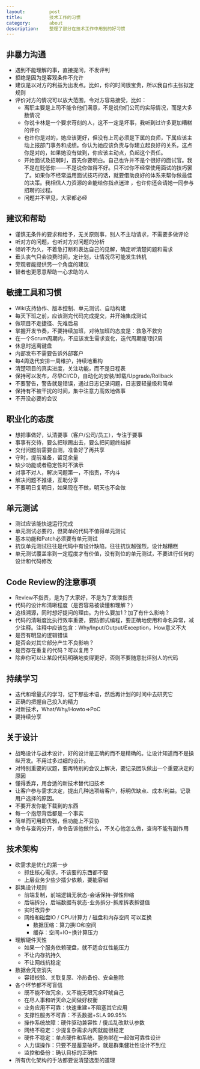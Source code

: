 ```yaml
---
layout:         post
title:          技术工作的习惯
category:       about
description:    整理了部分在技术工作中用到的好习惯
---
```


## 非暴力沟通
- 遇到不能理解的事，直接提问，不发评判
- 拒绝是因为是客观条件不允许
- 建议是以对方的利益为出发点。比如，你的时间很宝贵，所以我自作主张拟定规则
- 评价对方的情况可以放大范围，令对方容易接受，比如：
	- 离职主要是上司不能令他们满意，不是说你们公司的实际情况，而是大多数情况
	- 你说卡林是一个要求苛刻的人，这不一定是坏事，我听到过许多更加糟糕的评价
	- 也许你是对的，她应该更好，但没有上司必须是下属的良师，下属应该主动上报部门事务和成绩。你认为她应该负责与你建立起良好的关系，这点你是对的，如果她没有做到，你应该主动点，负起这个责任。
	- 开始面试及招聘时，首先你要明白。自己也许并不是个很好的面试官。我不是在贬低你——不是说你做得不好。只不过你不经常使用面试的技巧罢了。如果你不经常运用面试技巧的话，就要借助良好的体系来帮你做最佳的决策。我相信人力资源的金能给你指点迷津 ，也许你还会请她一同参与招聘的过程。
	- 问题并不罕见，大家都必经

## 建议和帮助
- 谨慎无条件的要求和给予，无关原则事，别人不主动请求，不需要多做评论
- 听对方的问题，也听对方对问题的分析
- 倾听不为久，不着急打断和表达自己的见解，确定听清楚问题和需求
- 垂头丧气只会浪费时间，定计划，让情况尽可能发生转机
- 旁观者能提供另一个角度的建议
- 智者也更愿意帮助一心求助的人

## 敏捷工具和习惯
- Wiki支持协作、版本控制、单元测试、自动构建
- 每天下班之前，应该测完代码完成提交，并开始集成测试
- 做项目不走捷径、先难后易
- 掌握开发节奏，不要持续加班，对待加班的态度是：救急不救穷
- 在一个Scrum周期内，不应该发生需求变化，迭代周期是1到2周
- 休息时远离键盘
- 内部发布不需要告诉外部客户
- 每4周迭代安排一周维护，持续地重构
- 清楚项目的真实进度，关注功能，而不是日程表
- 保持可以发布，尽早CI/CD，自动化的安装/卸载/Upgrade/Rollback
- 不要警告，警告就是错误，通过日志记录问题，日志要轻量级和简单
- 保持有不被干扰的时间，集中注意力高效地做事
- 不开没必要的会议

## 职业化的态度
- 想把事做好，认清要事（客户/公司/员工），专注于要事
- 事事有交待，要么把球踢出去，要么把问题终结掉
- 交付问题前需要自测，准备好了再共享
- 守时，提前准备，留足余量	
- 缺少功能或者稳定性时不演示
- 对事不对人，解决问题第一，不指责，不内斗
- 解决问题不推诿，互助分享
- 不要明日复明日，如果现在不做，明天也不会做

## 单元测试
- 测试应该能快速运行完成
- 单元测试必要的，但简单的代码不值得单元测试
- 基本功能和Patch必须要有单元测试
- 抗议单元测试往往是代码中有设计缺陷，往往抗议越强烈，设计越糟糕
- 单元测试覆盖率到一定程度才有价值，没有到位的单元测试，不要进行任何的设计和代码修改

## Code Review的注意事项
- Review不指责，是为了大家好，不是为了发泄指责
- 代码的设计和清晰程度（是否容易被读懂和理解？）
- 追根溯源，同时想好提问的理由。为什么要加1？加了有什么影响？
- 代码的清晰度比执行效率重要，要防御式编程，要正确地使用和命名异常，减少注释。注释中应该包含：Why/Input/Output/Exception，How意义不大
- 是否有明显的逻辑错误
- 是否会对其它部分产生不良影响？
- 是否存在重复的代码？可以复用？
- 除非你可以让某段代码明确地变得更好，否则不要随意批评别人的代码

## 持续学习
- 迭代和增量式的学习，记下那些术语，然后再计划的时间中去研究它
- 正确的把握自己投入的精力
- 对新技术，What/Why/Howto=>PoC
- 要持续分享

## 关于设计
- 战略设计与战术设计，好的设计是正确的而不是精确的。让设计知道而不是操纵开发。不用过多过细的设计。
- 对特别重要的议题，要再特别的会议上解决，要记录团队做出一个重要决定的原因
- 懂得丢弃，用合适的新技术替代旧技术
- 让客户参与需求决定，提出几种选项给客户，标明优缺点、成本/利益。记录用户选择的原因。
- 不要开发你能下载到的东西
- 每一个抱怨背后都是一个事实
- 简单而可用即优雅，但功能上不妥协
- 命令与查询分开，命令告诉他做什么，不关心他怎么做，查询不能有副作用

## 技术架构
- 砍需求是优化的第一步
	- 抓住核心需求，不该要的东西都不要
	- 上层业务少些少插少依赖，要能容错
- 群集设计规则
	- 前端复制，前端逻辑无状态-会话保持-弹性伸缩
	- 后端拆分，后端数据有状态-业务拆分-拆库拆表拆键值
	- 实时改异步
	- 网络和磁盘IO / CPU计算力 / 磁盘和内存空间 可以互换
		- 数据压缩：算力换IO和空间
		- 缓存：空间+IO+换计算压力
- 理解硬件天性
	- 如果一个服务依赖硬盘，就不适合扛性能压力
	- 不让内存抗持久
	- 不让网线抗稳定
- 数据会凭空消失
	- 容错校验、关联复原、冷热备份、安全删除
- 各个环节都不可盲信
	- 既不能不做冗余，又不能无限冗余吓唬自己
	- 在尽人事和听天命之间做好权衡
	- 业务应用不可靠：快速重建+不阻塞其它应用
	- 支撑性服务不可靠：不丢数据+SLA 99.95%
	- 操作系统故障：硬件驱动兼容性 / 傻瓜乱改默认参数
	- 网络不稳定：少提复杂需求内网就能很稳定
	- 硬件不稳定：单点硬件和系统、服务绑在一起做可靠性设计
	- 人力误操作：只要不是蓄意破坏，就是群集健壮性设计不到位
	- 监控和备份：确认目标的正确性
- 所有优化架构的手法都要说清楚选型的道理
